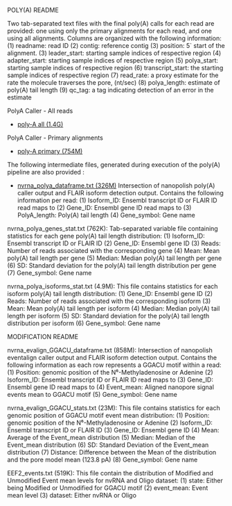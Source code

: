 POLY(A)  README 

Two tab-separated text files with the final poly(A) calls for each read are provided: one using only the primary alignments for each read, and one using all alignments. 
Columns are organized with the following information: 
(1) readname: read ID
(2) contig: reference contig
(3) position: 5` start of the alignment.
(3) leader_start: starting sample indices of respective region
(4) adapter_start: starting sample indices of respective region
(5) polya_start: starting sample indices of respective region
(6) transcript_start: the starting sample indices of respective region
(7) read_rate: a proxy estimate for the rate the molecule traverses the pore, (nt/sec)
(8) polya_length: estimate of poly(A) tail length 
(9) qc_tag: a tag indicating detection of an error in the estimate

PolyA Caller - All reads
 - [poly-A all (1.4G)](http://s3.amazonaws.com/nanopore-human-wgs/rna/phase1_analyses/NA12878_DirectRNA_polyA_all.txt)

PolyA Caller - Primary alignments
 - [poly-A primary (754M)](http://s3.amazonaws.com/nanopore-human-wgs/rna/phase1_analyses/NA12878_DirectRNA_polyA_primary.txt)

The following intermediate files, generated during execution of the poly(A) pipeline are also provided : 


 - [nvrna_polya_dataframe.txt (326M)](http://s3.amazonaws.com/nanopore-human-wgs/rna/phase1_analyses/nvrna_polya_dataframe.txt)
Intersection of nanopolish poly(A) caller output and FLAIR isoform detection output. Contains the following information per read:
	(1) Isoform_ID: Ensembl transcript ID or FLAIR ID read maps to
	(2) Gene_ID: Ensembl gene ID read maps to
	(3) PolyA_length: Poly(A) tail length
	(4) Gene_symbol: Gene name

nvrna_polya_genes_stat.txt (762K): Tab-separated variable file containing statistics for each gene poly(A) tail length distribution:
	(1) Isoform_ID: Ensembl transcript ID or FLAIR ID 
	(2) Gene_ID: Ensembl gene ID
	(3) Reads: Number of reads associated with the corresponding gene
	(4) Mean: Mean poly(A) tail length per gene
	(5) Median: Median poly(A) tail length per gene
	(6) SD: Standard deviation for the poly(A) tail length distribution per gene
	(7) Gene_symbol: Gene name


nvrna_polya_isoforms_stat.txt (4.9M): This file contains statistics for each isoform poly(A) tail length distribution:
	(1) Gene_ID: Ensembl gene ID
	(2) Reads: Number of reads associated with the corresponding isoform
	(3) Mean: Mean poly(A) tail length per isoform
	(4) Median: Median poly(A) tail length per isoform
	(5) SD: Standard deviation for the poly(A) tail length distribution per isoform
	(6) Gene_symbol: Gene name


MODIFICATION README 


nvrna_evalign_GGACU_dataframe.txt (858M): Intersection of nanopolish eventalign caller output and FLAIR isoform detection output. Contains the following information as each row represents a GGACU motif within a read:
	(1) Position: genomic position of the N⁶-Methyladenosine or Adenine 
(2) Isoform_ID: Ensembl transcript ID or FLAIR ID read maps to
	(3) Gene_ID: Ensembl gene ID read maps to
	(4) Event_mean: Aligned nanopore signal events mean to GGACU motif
	(5) Gene_symbol: Gene name

nvrna_evalign_GGACU_stats.txt (23M): This file contains statistics for each genomic position of GGACU motif event mean distribution:
	(1) Position: genomic position of the N⁶-Methyladenosine or Adenine 
(2) Isoform_ID: Ensembl transcript ID or FLAIR ID 
	(3) Gene_ID: Ensembl gene ID
	(4) Mean: Average of the Event_mean distribution 
	(5) Median: Median of the Event_mean distribution
	(6) SD: Standard Deviation of the Event_mean distribution
	(7) Distance: Difference between the Mean of the distribution and the pore model mean (123.8 pA)
	(8) Gene_symbol: Gene name

EEF2_events.txt (519K): This file contain the distribution of Modified and Unmodified Event mean levels for nvRNA and Oligo dataset:
	(1) state: Either being Modified or Unmodified for GGACU motif
	(2) event_mean: Event mean level 
	(3) dataset: Either nvRNA or Oligo


